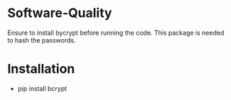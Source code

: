 # Software-Quality
Ensure to install bycrypt before running the code. This package is needed to hash the passwords.

# Installation
- pip install bcrypt